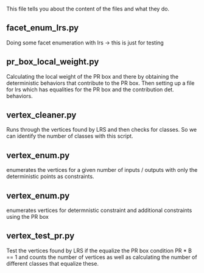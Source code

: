 This file tells you about the content of the files and what they do.

## facet_enum_lrs.py
Doing some facet enumeration with lrs -> this is just for testing

## pr_box_local_weight.py
Calculating the local weight of the PR box and there by obtaining the deterministic behaviors
that contribute to the PR box. Then setting up a file for lrs which has equalities for the PR box and the contribution 
det. behaviors.

## vertex_cleaner.py
Runs through the vertices found by LRS and then checks for classes. So we can identify the number of classes with this 
script.

## vertex_enum.py
enumerates the vertices for a given number of inputs / outputs with only the deterministic points as constraints.

## vertex_enum.py
enumerates vertices for determnistic constraint and additional constraints using the PR box

## vertex_test_pr.py
Test the vertices found by LRS if the equalize the PR box condition PR * B == 1 and counts the number of vertices as well
as calculating the number of different classes that equalize these.

